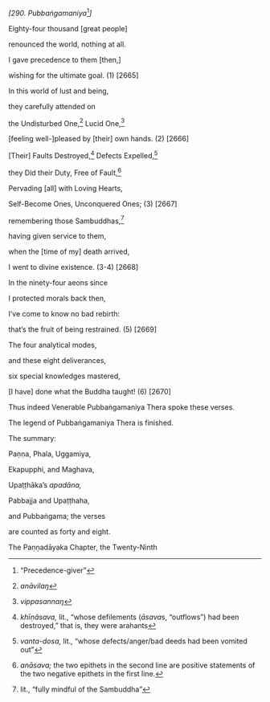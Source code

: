 *\[290. Pubbaṅgamaniya*[^1]*\]*

Eighty-four thousand \[great people\]

renounced the world, nothing at all.

I gave precedence to them \[then,\]

wishing for the ultimate goal. (1) \[2665\]

In this world of lust and being,

they carefully attended on

the Undisturbed One,[^2] Lucid One,[^3]

\[feeling well-\]pleased by \[their\] own hands. (2) \[2666\]

\[Their\] Faults Destroyed,[^4] Defects Expelled,[^5]

they Did their Duty, Free of Fault,[^6]

Pervading \[all\] with Loving Hearts,

Self-Become Ones, Unconquered Ones; (3) \[2667\]

remembering those Sambuddhas,[^7]

having given service to them,

when the \[time of my\] death arrived,

I went to divine existence. (3-4) \[2668\]

In the ninety-four aeons since

I protected morals back then,

I’ve come to know no bad rebirth:

that’s the fruit of being restrained. (5) \[2669\]

The four analytical modes,

and these eight deliverances,

six special knowledges mastered,

\[I have\] done what the Buddha taught! (6) \[2670\]

Thus indeed Venerable Pubbaṅgamaniya Thera spoke these verses.

The legend of Pubbaṅgamaniya Thera is finished.

The summary:

Paṇṇa, Phala, Uggamiya,

Ekapupphi, and Maghava,

Upaṭṭhāka’s *apadāna,*

Pabbajja and Upaṭṭhaha,

and Pubbaṅgama; the verses

are counted as forty and eight.

The Paṇṇadāyaka Chapter, the Twenty-Ninth

[^1]: “Precedence-giver”

[^2]: *anāvilaŋ*

[^3]: *vippasannaŋ*

[^4]: *khīṇâsava,* lit., “whose defilements (*āsava*s, “outflows”) had
    been destroyed,” that is, they were arahants

[^5]: *vanta-dosa,* lit., “whose defects/anger/bad deeds had been
    vomited out”

[^6]: *anāsava;* the two epithets in the second line are positive
    statements of the two negative epithets in the first line.

[^7]: lit., “fully mindful of the Sambuddha”
